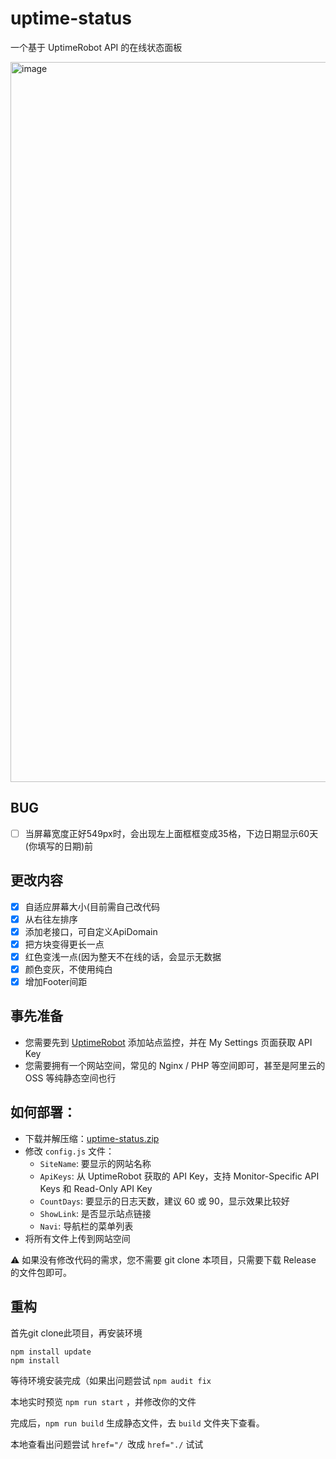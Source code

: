 # uptime-status

一个基于 UptimeRobot API 的在线状态面板

<img width="1152" alt="image" src="https://user-images.githubusercontent.com/25887822/178935137-6d23521d-5894-4fb8-922d-3575be4f7abc.png">

## BUG
- [ ] 当屏幕宽度正好549px时，会出现左上面框框变成35格，下边日期显示60天(你填写的日期)前

## 更改内容
- [x] 自适应屏幕大小(目前需自己改代码
- [x] 从右往左排序
- [x] 添加老接口，可自定义ApiDomain
- [x] 把方块变得更长一点
- [x] 红色变浅一点(因为整天不在线的话，会显示无数据
- [x] 颜色变灰，不使用纯白
- [x] 增加Footer间距

## 事先准备

- 您需要先到 [UptimeRobot](https://uptimerobot.com/ "UptimeRobot") 添加站点监控，并在 My Settings 页面获取 API Key
- 您需要拥有一个网站空间，常见的 Nginx / PHP 等空间即可，甚至是阿里云的 OSS 等纯静态空间也行

## 如何部署：

- 下载并解压缩：[uptime-status.zip](https://github.com/yb/uptime-status/releases/latest/download/uptime-status.zip "uptime-status.zip") 
- 修改 `config.js` 文件：
   - `SiteName`: 要显示的网站名称
   - `ApiKeys`: 从 UptimeRobot 获取的 API Key，支持 Monitor-Specific API Keys 和 Read-Only API Key
   - `CountDays`: 要显示的日志天数，建议 60 或 90，显示效果比较好
   - `ShowLink`: 是否显示站点链接
   - `Navi`: 导航栏的菜单列表
- 将所有文件上传到网站空间

⚠️ 如果没有修改代码的需求，您不需要 git clone 本项目，只需要下载 Release 的文件包即可。

## 重构

首先git clone此项目，再安装环境

```
npm install update
npm install
```

等待环境安装完成（如果出问题尝试 `npm audit fix`

本地实时预览 `npm run start` ，并修改你的文件

完成后，`npm run build` 生成静态文件，去 `build` 文件夹下查看。

本地查看出问题尝试 `href="/ `改成 `href="./` 试试

